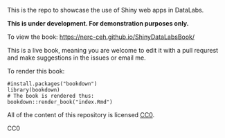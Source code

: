 This is the repo to showcase the use of Shiny web apps in DataLabs.

**This is under development. For demonstration purposes only.**

To view the book: https://nerc-ceh.github.io/ShinyDataLabsBook/

This is a live book, meaning you are welcome to edit it with a pull requrest and make suggestions in the issues or email me.

To render this book:

<!--- { rendering -->
```{r rendering, eval=FALSE, echo=TRUE}
#install.packages("bookdown")
library(bookdown)
# The book is rendered thus:
bookdown::render_book("index.Rmd")
```
<!--- } -->


All of the content of this repository is licensed 
[CC0](https://creativecommons.org/publicdomain/zero/1.0/).

CC0
